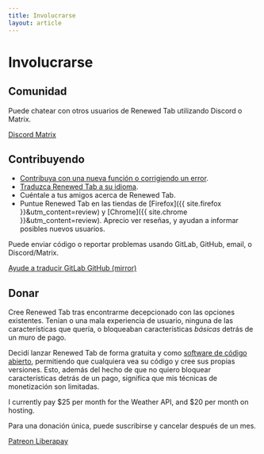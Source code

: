 ```yaml
---
title: Involucrarse
layout: article
---
```



# Involucrarse

## Comunidad

Puede chatear con otros usuarios de Renewed Tab utilizando Discord o Matrix.

<div class="buttons">
	<a href="https://discord.gg/zYjR54b" class="button is-primary">
		<i class="fab fa-discord mr-2"></i>
		Discord
	</a>
	<a href="https://matrix.to/#/#renewedtab:matrix.org" class="button is-primary" >
		<i class="fas fa-hashtag mr-2"></i>
		Matrix
	</a>
</div>


## Contribuyendo

* [Contribuya con una nueva función o corrigiendo un error](https://gitlab.com/renewedtab/renewedtab/).
* [Traduzca Renewed Tab a su idioma](/translations/).
* Cuéntale a tus amigos acerca de Renewed Tab.
* Puntue Renewed Tab en las tiendas de [Firefox]({{ site.firefox }}&utm_content=review)
  y [Chrome]({{ site.chrome }}&utm_content=review). Aprecio ver reseñas,
  y ayudan a informar posibles nuevos usuarios.

Puede enviar código o reportar problemas usando GitLab, GitHub, email, o Discord/Matrix.

<div class="buttons">
	<a href="/translations/" class="button is-primary">
		<i class="fas fa-language mr-2"></i>
		Ayude a traducir
	</a>
	<a href="https://gitlab.com/renewedtab/renewedtab" class="button is-primary">
		<i class="fab fa-gitlab mr-2"></i>
		GitLab
	</a>
	<a href="https://github.com/rubenwardy/renewedtab" class="button">
		<i class="fab fa-github mr-2"></i>
		GitHub (mirror)
	</a>
</div>


## Donar

Cree Renewed Tab tras encontrarme decepcionado con las opciones existentes.
Tenían o una mala experiencia de usuario, ninguna de las características que quería,
o bloqueaban características _básicas_ detrás de un muro de pago.

Decidí lanzar Renewed Tab de forma gratuita y como
<a href="https://gitlab.com/renewedtab/renewedtab/">software de código abierto</a>,
permitiendo que cualquiera vea su código y cree sus propias versiones.
Esto, además del hecho de que no quiero bloquear características detrás de un pago,
significa que mis técnicas de monetización son limitadas.

I currently pay $25 per month for the Weather API, and $20 per month on hosting.

Para una donación única, puede suscribirse y cancelar después de un mes.


<div class="buttons">
	<a href="https://www.patreon.com/rubenwardy/" class="button is-primary">
		<i class="fab fa-patreon mr-2"></i>
		Patreon
	</a>
	<a href="https://liberapay.com/rubenwardy" class="button is-primary">
		<i class="fas fa-donate mr-2"></i>
		Liberapay
	</a>
</div>
